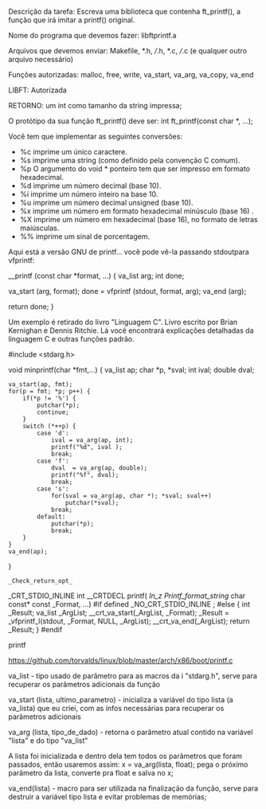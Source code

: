 
Descrição da tarefa: 
Escreva uma biblioteca que contenha ft_printf(), a
função que irá imitar a printf() original.

Nome do programa que devemos fazer: libftprintf.a

Arquivos que devemos enviar: Makefile, *.h, */*.h, *.c, */*.c (e qualquer outro arquivo necessário)

Funções autorizadas: malloc, free, write,
va_start, va_arg, va_copy, va_end

LIBFT: Autorizada

RETORNO: um int como tamanho da string impressa;

O protótipo da sua função ft_printf() deve ser: 
int	ft_printf(const char *, ...);

Você tem que implementar as seguintes conversões:
- %c imprime um único caractere.
- %s imprime uma string (como definido pela convenção C comum).
- %p O argumento do void * ponteiro tem que ser impresso em formato hexadecimal. 
- %d imprime um número decimal (base 10).
- %i imprime um número inteiro na base 10.
- %u imprime um número decimal unsigned (base 10).
- %x imprime um número em formato hexadecimal minúsculo (base 16) .
- %X imprime um número em hexadecimal (base 16), no formato de letras maiúsculas.
- %% imprime um sinal de porcentagem.


Aqui está a versão GNU de printf... você pode vê-la passando stdoutpara vfprintf:

__printf (const char *format, ...)
{
   va_list arg;
   int done;

   va_start (arg, format);
   done = vfprintf (stdout, format, arg);
   va_end (arg);

   return done;
}




Um exemplo é retirado do livro "Linguagem C". Livro escrito por Brian Kernighan e Dennis Ritchie. Lá você encontrará explicações detalhadas da linguagem C e outras funções padrão.

#include <stdarg.h>

void minprintf(char *fmt,...)
{
    va_list ap; 
    char *p, *sval;
    int ival;
    double dval;

    va_start(ap, fmt);
    for(p = fmt; *p; p++) {
        if(*p != '%') {
            putchar(*p);
            continue;
        }
        switch (*++p) {
            case 'd':
                ival = va_arg(ap, int);
                printf("%d", ival );
                break;
            case 'f':
                dval  = va_arg(ap, double);
                printf("%f", dval);
                break;
            case 's':
                for(sval = va_arg(ap, char *); *sval; sval++)
                    putchar(*sval);
                break;
            default:
                putchar(*p);
                break;
        }
    }
    va_end(ap); 
}


    _Check_return_opt_
_CRT_STDIO_INLINE int __CRTDECL printf(
    _In_z_ _Printf_format_string_ char const* const _Format,
    ...)
#if defined _NO_CRT_STDIO_INLINE
;
#else
{
    int _Result;
    va_list _ArgList;
    __crt_va_start(_ArgList, _Format);
    _Result = _vfprintf_l(stdout, _Format, NULL, _ArgList);
    __crt_va_end(_ArgList);
    return _Result;
}
#endif

printf


https://github.com/torvalds/linux/blob/master/arch/x86/boot/printf.c



va_list - tipo usado de parâmetro para as macros
da i "stdarg.h", serve para recuperar os parâmetros
adicionais da função

va_start (lista, ultimo_parametro) - inicializa a variável
do tipo lista (a va_lista) que eu criei, com as infos
necessárias para recuperar os parâmetros adicionais

va_arg (lista, tipo_de_dado) - retorna o parâmetro atual 
contido na variável "lista" e do tipo "va_list"

A lista foi inicializada e dentro dela tem todos os parâmetros
que foram passados, então usaremos assim:
x = va_arg(lista, float);
pega o próximo parâmetro da lista, converte pra float e salva no x;

va_end(lista) - macro para ser utilizada na finalização
da função, serve para destruir a variável tipo lista
e evitar problemas de memórias; 
